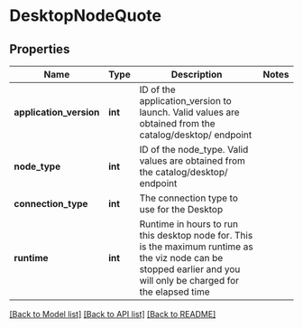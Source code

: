 # DesktopNodeQuote

## Properties
Name | Type | Description | Notes
------------ | ------------- | ------------- | -------------
**application_version** | **int** | ID of the application_version to launch. Valid values are obtained from the catalog/desktop/ endpoint | 
**node_type** | **int** | ID of the node_type. Valid values are obtained from the catalog/desktop/ endpoint | 
**connection_type** | **int** | The connection type to use for the Desktop | 
**runtime** | **int** | Runtime in hours to run this desktop node for. This is the maximum runtime as the viz node can be stopped earlier and you will only be charged for the elapsed time | 

[[Back to Model list]](../README.md#documentation-for-models) [[Back to API list]](../README.md#documentation-for-api-endpoints) [[Back to README]](../README.md)


